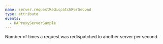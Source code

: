 ```yaml
---
name: server.requestRedispatchPerSecond
type: attribute
events:
  - HAProxyServerSample
---
```


Number of times a request was redispatched to another server per second.